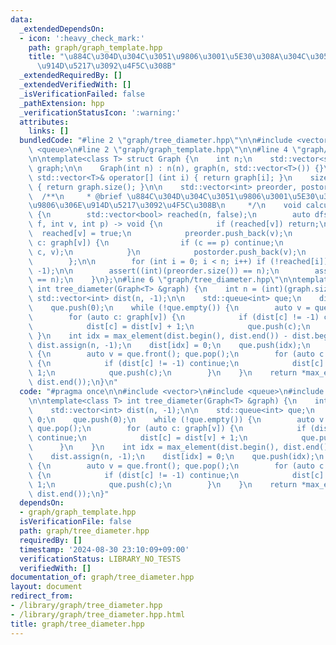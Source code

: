 ```yaml
---
data:
  _extendedDependsOn:
  - icon: ':heavy_check_mark:'
    path: graph/graph_template.hpp
    title: "\u884C\u304D\u304C\u3051\u9806\u3001\u5E30\u308A\u304C\u3051\u9806\u306E\
      \u914D\u5217\u3092\u4F5C\u308B"
  _extendedRequiredBy: []
  _extendedVerifiedWith: []
  _isVerificationFailed: false
  _pathExtension: hpp
  _verificationStatusIcon: ':warning:'
  attributes:
    links: []
  bundledCode: "#line 2 \"graph/tree_diameter.hpp\"\n\n#include <vector>\n#include\
    \ <queue>\n#line 2 \"graph/graph_template.hpp\"\n\n#line 4 \"graph/graph_template.hpp\"\
    \n\ntemplate<class T> struct Graph {\n    int n;\n    std::vector<std::vector<T>>\
    \ graph;\n\n    Graph(int n) : n(n), graph(n, std::vector<T>()) {}\n    inline\
    \ std::vector<T>& operator[] (int i) { return graph[i]; }\n    size_t size() const\
    \ { return graph.size(); }\n\n    std::vector<int> preorder, postorder;\n\n  \
    \  /**\n     * @brief \u884C\u304D\u304C\u3051\u9806\u3001\u5E30\u308A\u304C\u3051\
    \u9806\u306E\u914D\u5217\u3092\u4F5C\u308B\n     */\n    void calculateOrder()\
    \ {\n        std::vector<bool> reached(n, false);\n        auto dfs = [&](auto\
    \ f, int v, int p) -> void {\n            if (reached[v]) return;\n          \
    \  reached[v] = true;\n            preorder.push_back(v);\n            for (auto\
    \ c: graph[v]) {\n                if (c == p) continue;\n                f(f,\
    \ c, v);\n            }\n            postorder.push_back(v);\n            return;\n\
    \        };\n\n        for (int i = 0; i < n; i++) if (!reached[i]) dfs(dfs, i,\
    \ -1);\n\n        assert((int)(preorder.size()) == n);\n        assert((int)(postorder.size())\
    \ == n);\n    }\n};\n#line 6 \"graph/tree_diameter.hpp\"\n\ntemplate<class T>\
    \ int tree_diameter(Graph<T> &graph) {\n    int n = (int)(graph.size());\n   \
    \ std::vector<int> dist(n, -1);\n\n    std::queue<int> que;\n    dist[0] = 0;\n\
    \    que.push(0);\n    while (!que.empty()) {\n        auto v = que.front(); que.pop();\n\
    \        for (auto c: graph[v]) {\n            if (dist[c] != -1) continue;\n\
    \            dist[c] = dist[v] + 1;\n            que.push(c);\n        }\n   \
    \ }\n    int idx = max_element(dist.begin(), dist.end()) - dist.begin();\n   \
    \ dist.assign(n, -1);\n    dist[idx] = 0;\n    que.push(idx);\n    while (!que.empty())\
    \ {\n        auto v = que.front(); que.pop();\n        for (auto c: graph[v])\
    \ {\n            if (dist[c] != -1) continue;\n            dist[c] = dist[v] +\
    \ 1;\n            que.push(c);\n        }\n    }\n    return *max_element(dist.begin(),\
    \ dist.end());\n}\n"
  code: "#pragma once\n\n#include <vector>\n#include <queue>\n#include \"graph_template.hpp\"\
    \n\ntemplate<class T> int tree_diameter(Graph<T> &graph) {\n    int n = (int)(graph.size());\n\
    \    std::vector<int> dist(n, -1);\n\n    std::queue<int> que;\n    dist[0] =\
    \ 0;\n    que.push(0);\n    while (!que.empty()) {\n        auto v = que.front();\
    \ que.pop();\n        for (auto c: graph[v]) {\n            if (dist[c] != -1)\
    \ continue;\n            dist[c] = dist[v] + 1;\n            que.push(c);\n  \
    \      }\n    }\n    int idx = max_element(dist.begin(), dist.end()) - dist.begin();\n\
    \    dist.assign(n, -1);\n    dist[idx] = 0;\n    que.push(idx);\n    while (!que.empty())\
    \ {\n        auto v = que.front(); que.pop();\n        for (auto c: graph[v])\
    \ {\n            if (dist[c] != -1) continue;\n            dist[c] = dist[v] +\
    \ 1;\n            que.push(c);\n        }\n    }\n    return *max_element(dist.begin(),\
    \ dist.end());\n}"
  dependsOn:
  - graph/graph_template.hpp
  isVerificationFile: false
  path: graph/tree_diameter.hpp
  requiredBy: []
  timestamp: '2024-08-30 23:10:09+09:00'
  verificationStatus: LIBRARY_NO_TESTS
  verifiedWith: []
documentation_of: graph/tree_diameter.hpp
layout: document
redirect_from:
- /library/graph/tree_diameter.hpp
- /library/graph/tree_diameter.hpp.html
title: graph/tree_diameter.hpp
---
```

